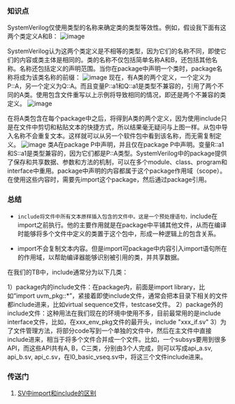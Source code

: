 ### 知识点
SystemVerilog仅使用类型的名称来确定类的类型等效性。例如，假设我下面有这两个类定义A和B：
![image](https://github.com/bulaqi/IC-DV.github.io/assets/55919713/ac294ee9-fc40-4f46-a16c-8d8238519b98)

SystemVerilog认为这两个类定义是不相等的类型，因为它们的名称不同，即使它们的内容或类主体是相同的。类的名称不仅包括简单名称A和B，还包括其他名称。名称还包括定义的声明范围。当你在package中声明一个类时，package名称将成为该类名称的前缀：
![image](https://github.com/bulaqi/IC-DV.github.io/assets/55919713/ec2a2ed7-dd00-41f8-b643-ab0ced7a3628)
 现在，有A类的两个定义，一个定义为P::A，另一个定义为Q::A。而且变量P::a1和Q::a1是类型不兼容的，引用了两个不同的A类。使用包含文件重写以上示例将导致相同的情况，即还是两个不兼容的类定义。
![image](https://github.com/bulaqi/IC-DV.github.io/assets/55919713/6d422653-30c9-48cc-a7dc-41d5c843d7ac)

在将A类包含在每个package中之后，将得到A类的两个定义，因为使用include只是在文件中剪切和粘贴文本的快捷方式，所以结果毫无疑问与上图一样。从包中导入名称不会重复文本。这样就可以从另一个软件包中看到该名称，而无需复制定义。
![image](https://github.com/bulaqi/IC-DV.github.io/assets/55919713/56a6947c-57b5-4839-81f6-2c8129b04325)
类A在package P中声明，并且仅在package P中声明。变量R::a1和S::a1是类型兼容的，因为它们都是P::A类型。SystemVerilog中的package提供了保存和共享数据、参数和方法的机制，可以在多个module、class、program和interface中重用。package中声明的内容都属于这个package作用域（scope）。在使用这些内容时，需要先import这个package，然后通过package引用。



### 总结

- `include将文件中所有文本原样插入包含的文件中。这是一个预处理语句，`include在import之前执行。他的主要作用就是在package中平铺其他文件，从而在编译时能够将多个文件中定义的类置于这个包中，形成一种逻辑上的包含关系。

- import不会复制文本内容。但是import可package中内容引入import语句所在的作用域，以帮助编译器能够识别被引用的类，并共享数据。
    
在我们的TB中，include通常分为以下几类：

1）package内的include文件：在package内，前面是import library，比如“import uvm_pkg::*”，紧接着即使include文件，通常会把本目录下相关的文件都include进来，比如virtual sequence文件，testcase文件。
2）package外的include文件：这种用法在我们现在的环境中使用不多，目前最常用的是include interface文件，比如，在xxx_env_pkg文件的最开头，include "xxx_if.sv"
3）为了文件管理方法，将部分code写到一个单独的文件中，然后在主文件中直接include进来，相当于将多个文件合并成一个文件。比如，一个subsys要用到很多API，而这些API共有A, B，C三类，分别由3个人完成，则可以写成api_a.sv, api_b.sv, api_c.sv，在l0_basic_vseq.sv中，将这三个文件include进来。


### 传送门
1.  [SV中import和include的区别](https://blog.csdn.net/Andy_ICer/article/details/115679314)
